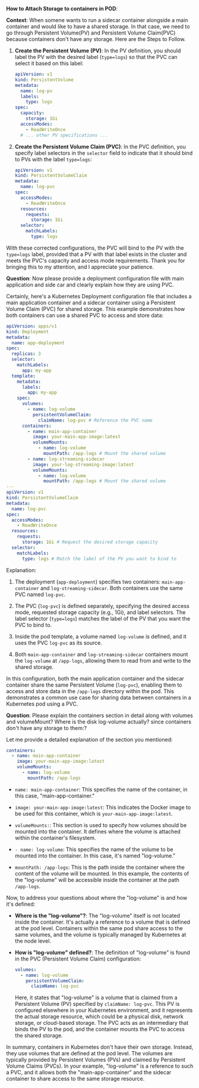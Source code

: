 **How to Attach Storage to containers in POD**:

**Context**: When somene wants to run a sidecar container alongside a main container and would like to have a shared storage. In that case, we need to go through 
Persistent Volume(PV) and Persistent Volume Claim(PVC) because containers don't have any storage.
Here are the Steps to Follow.

1. **Create the Persistent Volume (PV)**: In the PV definition, you should label the PV with the desired label (`type=logs`) so that the PVC can select it based on this label:

   ```yaml
   apiVersion: v1
   kind: PersistentVolume
   metadata:
     name: log-pv
     labels:
       type: logs
   spec:
     capacity:
       storage: 1Gi
     accessModes:
       - ReadWriteOnce
     # ... other PV specifications ...
   ```

2. **Create the Persistent Volume Claim (PVC)**: In the PVC definition, you specify label selectors in the `selector` field to indicate that it should bind to PVs with the label `type=logs`:

   ```yaml
   apiVersion: v1
   kind: PersistentVolumeClaim
   metadata:
     name: log-pvc
   spec:
     accessModes:
       - ReadWriteOnce
     resources:
       requests:
         storage: 1Gi
     selector:
       matchLabels:
         type: logs
   ```

With these corrected configurations, the PVC will bind to the PV with the `type=logs` label, provided that a PV with that label exists in the cluster and meets the PVC's capacity and access mode requirements. Thank you for bringing this to my attention, and I appreciate your patience.

**Question**: Now please provide a deployment configuration file with main application and side car and clearly explain how they are using PVC.

Certainly, here's a Kubernetes Deployment configuration file that includes a main application container and a sidecar container using a Persistent Volume Claim (PVC) for shared storage. This example demonstrates how both containers can use a shared PVC to access and store data:

```yaml
apiVersion: apps/v1
kind: Deployment
metadata:
  name: app-deployment
spec:
  replicas: 3
  selector:
    matchLabels:
      app: my-app
  template:
    metadata:
      labels:
        app: my-app
    spec:
      volumes:
        - name: log-volume
          persistentVolumeClaim:
            claimName: log-pvc # Reference the PVC name
      containers:
        - name: main-app-container
          image: your-main-app-image:latest
          volumeMounts:
            - name: log-volume
              mountPath: /app-logs # Mount the shared volume
        - name: log-streaming-sidecar
          image: your-log-streaming-image:latest
          volumeMounts:
            - name: log-volume
              mountPath: /app-logs # Mount the shared volume
---
apiVersion: v1
kind: PersistentVolumeClaim
metadata:
  name: log-pvc
spec:
  accessModes:
    - ReadWriteOnce
  resources:
    requests:
      storage: 1Gi # Request the desired storage capacity
  selector:
    matchLabels:
      type: logs # Match the label of the PV you want to bind to
```

Explanation:

1. The deployment (`app-deployment`) specifies two containers: `main-app-container` and `log-streaming-sidecar`. Both containers use the same PVC named `log-pvc`.

2. The PVC (`log-pvc`) is defined separately, specifying the desired access mode, requested storage capacity (e.g., 1Gi), and label selectors. The label selector (`type=logs`) matches the label of the PV that you want the PVC to bind to.

3. Inside the pod template, a volume named `log-volume` is defined, and it uses the PVC `log-pvc` as its source.

4. Both `main-app-container` and `log-streaming-sidecar` containers mount the `log-volume` at `/app-logs`, allowing them to read from and write to the shared storage.

In this configuration, both the main application container and the sidecar container share the same Persistent Volume (`log-pvc`), enabling them to access and store data in the `/app-logs` directory within the pod. This demonstrates a common use case for sharing data between containers in a Kubernetes pod using a PVC.

**Question**: Please explain the containers section in detail along with volumes and volumeMount? Where is the disk log-volume actually? since containers don't have any storage to them:?

Let me provide a detailed explanation of the section you mentioned:

```yaml
containers:
  - name: main-app-container
    image: your-main-app-image:latest
    volumeMounts:
      - name: log-volume
        mountPath: /app-logs
```

- `name: main-app-container`: This specifies the name of the container, in this case, "main-app-container."

- `image: your-main-app-image:latest`: This indicates the Docker image to be used for this container, which is `your-main-app-image:latest`.

- `volumeMounts:`: This section is used to specify how volumes should be mounted into the container. It defines where the volume is attached within the container's filesystem.

- `- name: log-volume`: This specifies the name of the volume to be mounted into the container. In this case, it's named "log-volume."

- `mountPath: /app-logs`: This is the path inside the container where the content of the volume will be mounted. In this example, the contents of the "log-volume" will be accessible inside the container at the path `/app-logs`.

Now, to address your questions about where the "log-volume" is and how it's defined:

- **Where is the "log-volume"?**: The "log-volume" itself is not located inside the container. It's actually a reference to a volume that is defined at the pod level. Containers within the same pod share access to the same volumes, and the volume is typically managed by Kubernetes at the node level.

- **How is "log-volume" defined?**: The definition of "log-volume" is found in the PVC (Persistent Volume Claim) configuration:

  ```yaml
  volumes:
    - name: log-volume
      persistentVolumeClaim:
        claimName: log-pvc
  ```

  Here, it states that "log-volume" is a volume that is claimed from a Persistent Volume (PV) specified by `claimName: log-pvc`. This PV is configured elsewhere in your Kubernetes environment, and it represents the actual storage resource, which could be a physical disk, network storage, or cloud-based storage. The PVC acts as an intermediary that binds the PV to the pod, and the container mounts the PVC to access the shared storage.

In summary, containers in Kubernetes don't have their own storage. Instead, they use volumes that are defined at the pod level. The volumes are typically provided by Persistent Volumes (PVs) and claimed by Persistent Volume Claims (PVCs). In your example, "log-volume" is a reference to such a PVC, and it allows both the "main-app-container" and the sidecar container to share access to the same storage resource.



